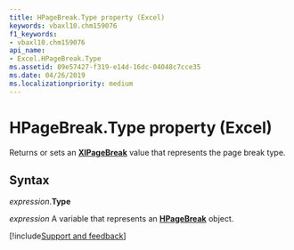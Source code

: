 ```yaml
---
title: HPageBreak.Type property (Excel)
keywords: vbaxl10.chm159076
f1_keywords:
- vbaxl10.chm159076
api_name:
- Excel.HPageBreak.Type
ms.assetid: 89e57427-f319-e14d-16dc-04048c7cce35
ms.date: 04/26/2019
ms.localizationpriority: medium
---
```



# HPageBreak.Type property (Excel)

Returns or sets an **[XlPageBreak](Excel.XlPageBreak.md)** value that represents the page break type.


## Syntax

_expression_.**Type**

_expression_ A variable that represents an **[HPageBreak](Excel.HPageBreak.md)** object.




[!include[Support and feedback](~/includes/feedback-boilerplate.md)]